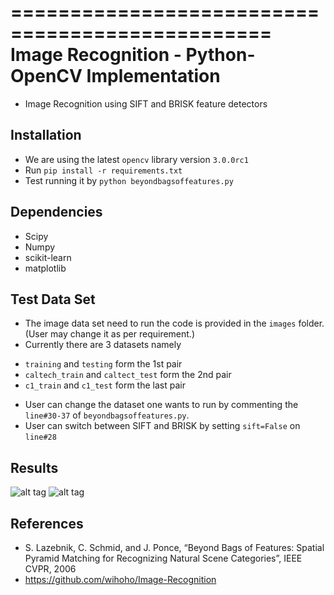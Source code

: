================================================
Image Recognition - Python-OpenCV Implementation
================================================

* Image Recognition using SIFT and BRISK feature detectors

Installation
------------
* We are using the latest `opencv` library version `3.0.0rc1`
* Run `pip install -r requirements.txt`
* Test running it by `python beyondbagsoffeatures.py`

Dependencies
------------
* Scipy
* Numpy
* scikit-learn
* matplotlib

Test Data Set
-------------
* The image data set need to run the code is provided in the `images` folder. (User may change it as per requirement.)
* Currently there are 3 datasets namely
 -  `training` and `testing` form the 1st pair
 -  `caltech_train` and `caltect_test` form the 2nd pair
 -  `c1_train` and `c1_test` form the last pair
* User can change the dataset one wants to run by commenting the `line#30-37` of `beyondbagsoffeatures.py`.
* User can switch between SIFT and BRISK by setting `sift=False` on `line#28`

Results
-------
![alt tag](https://github.com/bvnayak/image_recognition/blob/master/results/result1.png)
![alt tag](https://github.com/bvnayak/image_recognition/blob/master/results/result2.png)

References
----------

* S. Lazebnik, C. Schmid, and J. Ponce, “Beyond Bags of Features: Spatial Pyramid Matching for Recognizing Natural Scene Categories”, IEEE CVPR, 2006
* https://github.com/wihoho/Image-Recognition
